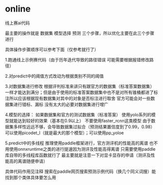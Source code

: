 # online
线上赛ai代码

最主要的操作就是   数据集
                 模型选择
                 预测
三个步骤，所以优化主要在此三个步骤进行

具体操作步骤顺序可以参考下面（仅参考就行了）

1.跑通线上示例赛代码（由于历年迭代导致的路径错误 可能需要根据报错修改路径）

2.对predict中的阈值方式改动为根据类别不同的阈值

3.对数据集进行修改
  根据评判标准来讲只有跟官方的数据集（标准答案数据集）一样才能达到满分；但是由于使用的标准答案数据集中也不是对所有锥桶都进了标注所以应该根据现有数据集对其中的对象是否标注进行取舍
  官方可能会对一些数据集进行错标、漏标
  没有太大的必要对数据集进行增广

4.模型的选择：
  如果数据集和官方的测试数据集（标准答案）
  使用yolo系列的模型就能达到较好的效果（基本在0.9以上）
  不要使用faster_rcnn这类模型 由于数据集多样性远远不够，会导致数据集过拟合（预测结果置信度到了0.99，0.98）
  可以使用picodet_l（就是最大的那个模型）；可以使用pp_yoloe

5.predict中的多线程
  推理使用paddle框架进行，官方测评机的性能高的离谱
  也不用使用onnxruntime之类的进行提速因为测评及性能高得离谱
  只需要使用paddle库自带的多线程库函数就行了
  最主要就是注意一下对显卡显存的申请（测评及性能高的离谱随便申请）

具体代码作用见注释 搜索在paddle网页搜索预测示例代码（换几个同义词搜）能找到那个类体具体要怎么用
